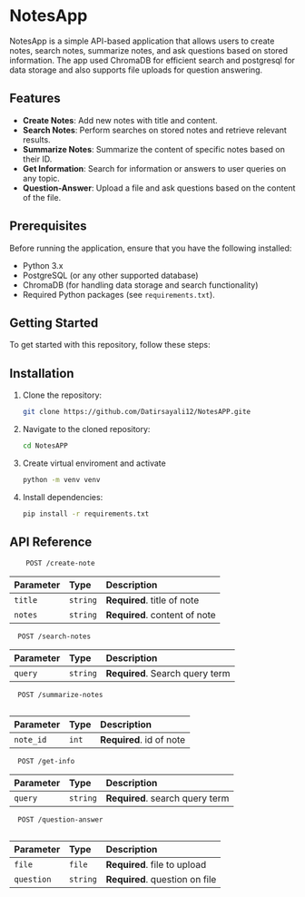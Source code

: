 
# NotesApp

NotesApp is a simple API-based application that allows users to create notes, search notes, summarize notes, and ask questions based on stored information. The app used ChromaDB for efficient search  and postgresql for data storage and  also supports file uploads for question answering.

## Features
- **Create Notes**: Add new notes with title and content.
- **Search Notes**: Perform searches on stored notes and retrieve relevant results.
- **Summarize Notes**: Summarize the content of specific notes based on their ID.
- **Get Information**: Search for information or answers to user queries on any topic.
- **Question-Answer**: Upload a file and ask questions based on the content of the file.

## Prerequisites
Before running the application, ensure that you have the following installed:
- Python 3.x
- PostgreSQL (or any other supported database)
- ChromaDB (for handling data storage and search functionality)
- Required Python packages (see `requirements.txt`).


## Getting Started

To get started with this repository, follow these steps:

## Installation

1. Clone the repository:
   ```bash
   git clone https://github.com/Datirsayali12/NotesAPP.gite 

2. Navigate to the cloned repository:

    ```bash
    cd NotesAPP
    ```

3. Create virtual enviroment and activate 
     ```bash
    python -m venv venv
    ```
4. Install dependencies:
    ```bash
    pip install -r requirements.txt
    ```

  
## API Reference


```http
    POST /create-note

```

| Parameter | Type     | Description                |
| :-------- | :------- | :------------------------- |
| `title` | `string` | **Required**. title of note |
|   `notes`|  `string` |  **Required**. content of note |


```http
  POST /search-notes

```

| Parameter | Type     | Description                       |
| :-------- | :------- | :-------------------------------- |
| `query`   |  `string` | **Required**. Search query term |

```http
  POST /summarize-notes


```

| Parameter | Type     | Description                       |
| :-------- | :------- | :-------------------------------- |
| `note_id`      | `int` | **Required**. id of note |

```http
  POST /get-info

```

| Parameter | Type     | Description                       |
| :-------- | :------- | :-------------------------------- |
| `query`      | `string` | **Required**. search query term |



```http
  POST /question-answer


```

| Parameter | Type     | Description                       |
| :-------- | :------- | :-------------------------------- |
| `file`      | `file` | **Required**. file to upload |
 | `question`  | `string`  | **Required**. question on file |






